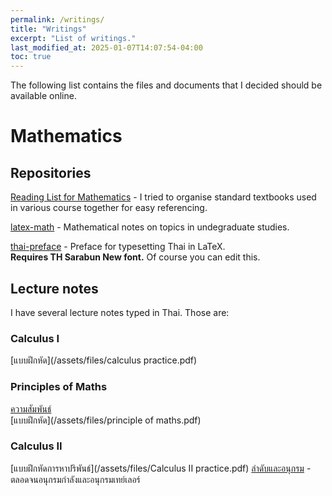 ```yaml
---
permalink: /writings/
title: "Writings"
excerpt: "List of writings."
last_modified_at: 2025-01-07T14:07:54-04:00
toc: true
---
```


The following list contains the files and documents that I decided should be available online.

# Mathematics

## Repositories

[Reading List for Mathematics](https://docs.google.com/document/d/1C6XUwaiimaWRSIdmlumEDaPKjFMdXtDeZEQEUXsLvy0/edit?usp=sharing) - I tried to organise standard textbooks used in various course together for easy referencing.

[latex-math](/latex-math/ "latex-math") - Mathematical notes on topics in undegraduate studies.

[thai-preface](/thai-preface/ "thai-preface") - Preface for typesetting Thai in LaTeX.  
**Requires TH Sarabun New font.** Of course you can edit this.

## Lecture notes
I have several lecture notes typed in Thai. Those are:  
### Calculus I 
[แบบฝึกหัด](/assets/files/calculus practice.pdf)
### Principles of Maths
[ความสัมพันธ์](/assets/files/relations.pdf)  
[แบบฝึกหัด](/assets/files/principle of maths.pdf)  
### Calculus II
[แบบฝึกหัดการหาปริพันธ์](/assets/files/Calculus II practice.pdf)
[ลำดับและอนุกรม](/assets/files/sequence_and_series.pdf) - ตลอดจนอนุกรมกำลังและอนุกรมเทย์เลอร์

